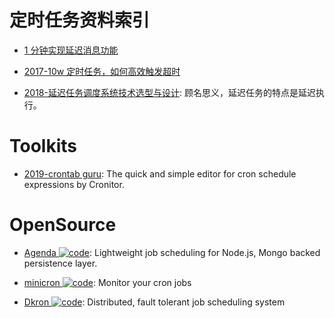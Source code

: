 # 定时任务资料索引

- [1 分钟实现延迟消息功能](http://6me.us/wVHFB)

- [2017-10w 定时任务，如何高效触发超时](http://6me.us/gZ8)

- [2018-延迟任务调度系统技术选型与设计](http://blog.csdn.net/yigezei/article/details/79286225): 顾名思义，延迟任务的特点是延迟执行。

# Toolkits

- [2019-crontab guru](https://crontab.guru/#5_0_*_8_*): The quick and simple editor for cron schedule expressions by Cronitor.

# OpenSource

- [Agenda ![code](https://ng-tech.icu/assets/code.svg)](https://github.com/agenda/agenda): Lightweight job scheduling for Node.js, Mongo backed persistence layer.

- [minicron ![code](https://ng-tech.icu/assets/code.svg)](https://github.com/jamesrwhite/minicron): Monitor your cron jobs

- [Dkron ![code](https://ng-tech.icu/assets/code.svg)](https://github.com/victorcoder/dkron): Distributed, fault tolerant job scheduling system
